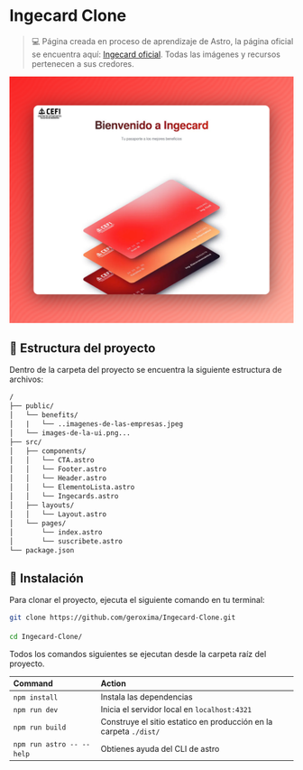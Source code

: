 # Ingecard Clone

> 💻 Página creada en proceso de aprendizaje de Astro, la página oficial se encuentra aquí: [Ingecard oficial](https://ingecard.com.py/). Todas las imágenes y recursos pertenecen a sus credores.

![just-the-basics](./readme-images/landing.png)

## 🚀 Estructura del proyecto

Dentro de la carpeta del proyecto se encuentra la siguiente estructura de archivos:

```text
/
├── public/
│   └── benefits/
│   |   └── ..imagenes-de-las-empresas.jpeg
│   └── images-de-la-ui.png...
├── src/
│   ├── components/
│   │   └── CTA.astro
│   │   └── Footer.astro
│   │   └── Header.astro
│   │   └── ElementoLista.astro
│   │   └── Ingecards.astro
│   ├── layouts/
│   │   └── Layout.astro
│   └── pages/
│       └── index.astro
│       └── suscribete.astro
└── package.json
```

## 🧞 Instalación

Para clonar el proyecto, ejecuta el siguiente comando en tu terminal:

```bash
git clone https://github.com/geroxima/Ingecard-Clone.git

cd Ingecard-Clone/
```

Todos los comandos siguientes se ejecutan desde la carpeta raíz del proyecto.

| Command                   | Action                                           |
| :------------------------ | :----------------------------------------------- |
| `npm install`             | Instala las dependencias                            |
| `npm run dev`             | Inicia el servidor local en `localhost:4321`      |
| `npm run build`           | Construye el sitio estatico en producción en la carpeta `./dist/`          |
| `npm run astro -- --help` | Obtienes ayuda del CLI de astro                     |

